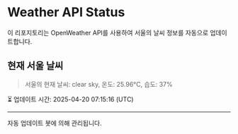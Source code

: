 
# Weather API Status

이 리포지토리는 OpenWeather API를 사용하여 서울의 날씨 정보를 자동으로 업데이트합니다.

## 현재 서울 날씨
> 서울의 현재 날씨: clear sky, 온도: 25.96°C, 습도: 37%

⏳ 업데이트 시간: 2025-04-20 07:15:16 (UTC)

---
자동 업데이트 봇에 의해 관리됩니다.

